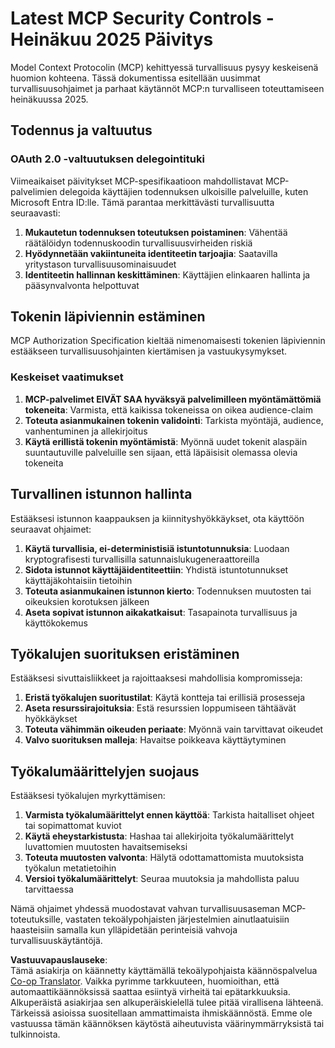 <!--
CO_OP_TRANSLATOR_METADATA:
{
  "original_hash": "b59b477037dc1dd6b1740a0420f3be14",
  "translation_date": "2025-07-17T08:45:33+00:00",
  "source_file": "02-Security/mcp-security-controls-2025.md",
  "language_code": "fi"
}
-->
# Latest MCP Security Controls - Heinäkuu 2025 Päivitys

Model Context Protocolin (MCP) kehittyessä turvallisuus pysyy keskeisenä huomion kohteena. Tässä dokumentissa esitellään uusimmat turvallisuusohjaimet ja parhaat käytännöt MCP:n turvalliseen toteuttamiseen heinäkuussa 2025.

## Todennus ja valtuutus

### OAuth 2.0 -valtuutuksen delegointituki

Viimeaikaiset päivitykset MCP-spesifikaatioon mahdollistavat MCP-palvelimien delegoida käyttäjien todennuksen ulkoisille palveluille, kuten Microsoft Entra ID:lle. Tämä parantaa merkittävästi turvallisuutta seuraavasti:

1. **Mukautetun todennuksen toteutuksen poistaminen**: Vähentää räätälöidyn todennuskoodin turvallisuusvirheiden riskiä  
2. **Hyödynnetään vakiintuneita identiteetin tarjoajia**: Saatavilla yritystason turvallisuusominaisuudet  
3. **Identiteetin hallinnan keskittäminen**: Käyttäjien elinkaaren hallinta ja pääsynvalvonta helpottuvat  

## Tokenin läpiviennin estäminen

MCP Authorization Specification kieltää nimenomaisesti tokenien läpiviennin estääkseen turvallisuusohjainten kiertämisen ja vastuukysymykset.

### Keskeiset vaatimukset

1. **MCP-palvelimet EIVÄT SAA hyväksyä palvelimilleen myöntämättömiä tokeneita**: Varmista, että kaikissa tokeneissa on oikea audience-claim  
2. **Toteuta asianmukainen tokenin validointi**: Tarkista myöntäjä, audience, vanhentuminen ja allekirjoitus  
3. **Käytä erillistä tokenin myöntämistä**: Myönnä uudet tokenit alaspäin suuntautuville palveluille sen sijaan, että läpäisisit olemassa olevia tokeneita  

## Turvallinen istunnon hallinta

Estääksesi istunnon kaappauksen ja kiinnityshyökkäykset, ota käyttöön seuraavat ohjaimet:

1. **Käytä turvallisia, ei-deterministisiä istuntotunnuksia**: Luodaan kryptografisesti turvallisilla satunnaislukugeneraattoreilla  
2. **Sidota istunnot käyttäjäidentiteettiin**: Yhdistä istuntotunnukset käyttäjäkohtaisiin tietoihin  
3. **Toteuta asianmukainen istunnon kierto**: Todennuksen muutosten tai oikeuksien korotuksen jälkeen  
4. **Aseta sopivat istunnon aikakatkaisut**: Tasapainota turvallisuus ja käyttökokemus  

## Työkalujen suorituksen eristäminen

Estääksesi sivuttaisliikkeet ja rajoittaaksesi mahdollisia kompromisseja:

1. **Eristä työkalujen suoritustilat**: Käytä kontteja tai erillisiä prosesseja  
2. **Aseta resurssirajoituksia**: Estä resurssien loppumiseen tähtäävät hyökkäykset  
3. **Toteuta vähimmän oikeuden periaate**: Myönnä vain tarvittavat oikeudet  
4. **Valvo suorituksen malleja**: Havaitse poikkeava käyttäytyminen  

## Työkalumäärittelyjen suojaus

Estääksesi työkalujen myrkyttämisen:

1. **Varmista työkalumäärittelyt ennen käyttöä**: Tarkista haitalliset ohjeet tai sopimattomat kuviot  
2. **Käytä eheystarkistusta**: Hashaa tai allekirjoita työkalumäärittelyt luvattomien muutosten havaitsemiseksi  
3. **Toteuta muutosten valvonta**: Hälytä odottamattomista muutoksista työkalun metatietoihin  
4. **Versioi työkalumäärittelyt**: Seuraa muutoksia ja mahdollista paluu tarvittaessa  

Nämä ohjaimet yhdessä muodostavat vahvan turvallisuusaseman MCP-toteutuksille, vastaten tekoälypohjaisten järjestelmien ainutlaatuisiin haasteisiin samalla kun ylläpidetään perinteisiä vahvoja turvallisuuskäytäntöjä.

**Vastuuvapauslauseke**:  
Tämä asiakirja on käännetty käyttämällä tekoälypohjaista käännöspalvelua [Co-op Translator](https://github.com/Azure/co-op-translator). Vaikka pyrimme tarkkuuteen, huomioithan, että automaattikäännöksissä saattaa esiintyä virheitä tai epätarkkuuksia. Alkuperäistä asiakirjaa sen alkuperäiskielellä tulee pitää virallisena lähteenä. Tärkeissä asioissa suositellaan ammattimaista ihmiskäännöstä. Emme ole vastuussa tämän käännöksen käytöstä aiheutuvista väärinymmärryksistä tai tulkinnoista.